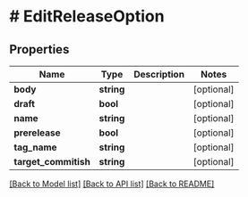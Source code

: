 # # EditReleaseOption

## Properties

Name | Type | Description | Notes
------------ | ------------- | ------------- | -------------
**body** | **string** |  | [optional]
**draft** | **bool** |  | [optional]
**name** | **string** |  | [optional]
**prerelease** | **bool** |  | [optional]
**tag_name** | **string** |  | [optional]
**target_commitish** | **string** |  | [optional]

[[Back to Model list]](../../README.md#models) [[Back to API list]](../../README.md#endpoints) [[Back to README]](../../README.md)

